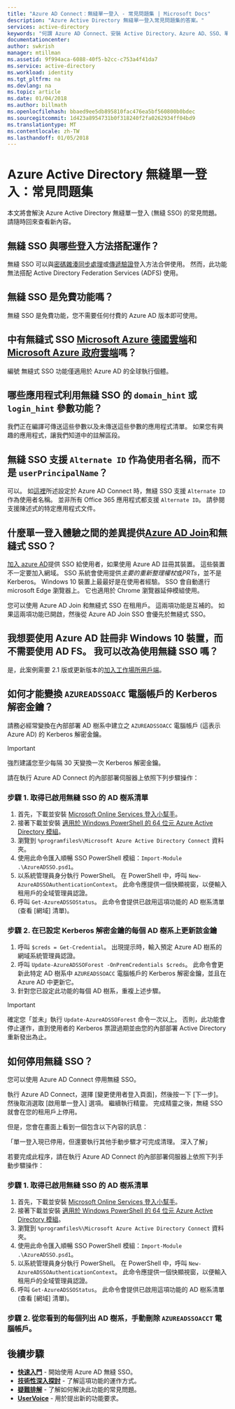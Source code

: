 ```yaml
---
title: "Azure AD Connect：無縫單一登入 - 常見問題集 | Microsoft Docs"
description: "Azure Active Directory 無縫單一登入常見問題集的答案。"
services: active-directory
keywords: "何謂 Azure AD Connect、安裝 Active Directory、Azure AD、SSO、單一登入的必要元件"
documentationcenter: 
author: swkrish
manager: mtillman
ms.assetid: 9f994aca-6088-40f5-b2cc-c753a4f41da7
ms.service: active-directory
ms.workload: identity
ms.tgt_pltfrm: na
ms.devlang: na
ms.topic: article
ms.date: 01/04/2018
ms.author: billmath
ms.openlocfilehash: bbaed9ee5db895810fac476ea5bf560800b0bdec
ms.sourcegitcommit: 1d423a8954731b0f318240f2fa0262934ff04bd9
ms.translationtype: MT
ms.contentlocale: zh-TW
ms.lasthandoff: 01/05/2018
---
```

# <a name="azure-active-directory-seamless-single-sign-on-frequently-asked-questions"></a>Azure Active Directory 無縫單一登入：常見問題集

本文將會解決 Azure Active Directory 無縫單一登入 (無縫 SSO) 的常見問題。 請隨時回來查看新內容。

## <a name="what-sign-in-methods-do-seamless-sso-work-with"></a>無縫 SSO 與哪些登入方法搭配運作？

無縫 SSO 可以與[密碼雜湊同步處理](active-directory-aadconnectsync-implement-password-synchronization.md)或[傳遞驗證](active-directory-aadconnect-pass-through-authentication.md)登入方法合併使用。 然而，此功能無法搭配 Active Directory Federation Services (ADFS) 使用。

## <a name="is-seamless-sso-a-free-feature"></a>無縫 SSO 是免費功能嗎？

無縫 SSO 是免費功能，您不需要任何付費的 Azure AD 版本即可使用。

## <a name="is-seamless-sso-available-in-the-microsoft-azure-germany-cloudhttpwwwmicrosoftdecloud-deutschland-and-the-microsoft-azure-government-cloudhttpsazuremicrosoftcomfeaturesgov"></a>中有無縫式 SSO [Microsoft Azure 德國雲端](http://www.microsoft.de/cloud-deutschland)和[Microsoft Azure 政府雲端](https://azure.microsoft.com/features/gov/)嗎？

編號 無縫式 SSO 功能僅適用於 Azure AD 的全球執行個體。

## <a name="what-applications-take-advantage-of-domainhint-or-loginhint-parameter-capability-of-seamless-sso"></a>哪些應用程式利用無縫 SSO 的 `domain_hint` 或 `login_hint` 參數功能？

我們正在編譯可傳送這些參數以及未傳送這些參數的應用程式清單。 如果您有興趣的應用程式，讓我們知道中的註解區段。

## <a name="does-seamless-sso-support-alternate-id-as-the-username-instead-of-userprincipalname"></a>無縫 SSO 支援 `Alternate ID` 作為使用者名稱，而不是 `userPrincipalName`？

可以。 如[這裡](active-directory-aadconnect-get-started-custom.md)所述設定於 Azure AD Connect 時，無縫 SSO 支援 `Alternate ID` 作為使用者名稱。 並非所有 Office 365 應用程式都支援 `Alternate ID`。 請參閱支援陳述式的特定應用程式文件。

## <a name="what-is-the-difference-between-the-single-sign-on-experience-provided-by-azure-ad-joinactive-directory-azureadjoin-overviewmd-and-seamless-sso"></a>什麼單一登入體驗之間的差異提供[Azure AD Join](../active-directory-azureadjoin-overview.md)和無縫式 SSO？

[加入 azure AD](../active-directory-azureadjoin-overview.md)提供 SSO 給使用者，如果使用 Azure AD 註冊其裝置。 這些裝置不一定要加入網域。 SSO 系統會使用提供*主要的重新整理權杖*或*PRTs*，並不是 Kerberos。 Windows 10 裝置上最最好是在使用者經驗。 SSO 會自動進行 microsoft Edge 瀏覽器上。 它也適用於 Chrome 瀏覽器延伸模組使用。

您可以使用 Azure AD Join 和無縫式 SSO 在租用戶。 這兩項功能是互補的。 如果這兩項功能已開啟，然後從 Azure AD Join SSO 會優先於無縫式 SSO。

## <a name="i-want-to-register-non-windows-10-devices-with-azure-ad-without-using-ad-fs-can-i-use-seamless-sso-instead"></a>我想要使用 Azure AD 註冊非 Windows 10 裝置，而不需要使用 AD FS。 我可以改為使用無縫 SSO 嗎？

是，此案例需要 2.1 版或更新版本的[加入工作場所用戶端](https://www.microsoft.com/download/details.aspx?id=53554)。

## <a name="how-can-i-roll-over-the-kerberos-decryption-key-of-the-azureadssoacc-computer-account"></a>如何才能變換 `AZUREADSSOACC` 電腦帳戶的 Kerberos 解密金鑰？

請務必經常變換在內部部署 AD 樹系中建立之 `AZUREADSSOACC` 電腦帳戶 (這表示 Azure AD) 的 Kerberos 解密金鑰。

>[!IMPORTANT]
>強烈建議您至少每隔 30 天變換一次 Kerberos 解密金鑰。

請在執行 Azure AD Connect 的內部部署伺服器上依照下列步驟操作：

### <a name="step-1-get-list-of-ad-forests-where-seamless-sso-has-been-enabled"></a>步驟 1. 取得已啟用無縫 SSO 的 AD 樹系清單

1. 首先，下載並安裝 [Microsoft Online Services 登入小幫手](http://go.microsoft.com/fwlink/?LinkID=286152)。
2. 接著下載並安裝 [適用於 Windows PowerShell 的 64 位元 Azure Active Directory 模組](http://go.microsoft.com/fwlink/p/?linkid=236297)。
3. 瀏覽到 `%programfiles%\Microsoft Azure Active Directory Connect` 資料夾。
4. 使用此命令匯入順暢 SSO PowerShell 模組：`Import-Module .\AzureADSSO.psd1`。
5. 以系統管理員身分執行 PowerShell。 在 PowerShell 中，呼叫 `New-AzureADSSOAuthenticationContext`。 此命令應提供一個快顯視窗，以便輸入租用戶的全域管理員認證。
6. 呼叫 `Get-AzureADSSOStatus`。 此命令會提供已啟用這項功能的 AD 樹系清單 (查看 [網域] 清單)。

### <a name="step-2-update-the-kerberos-decryption-key-on-each-ad-forest-that-it-was-set-it-up-on"></a>步驟 2. 在已設定 Kerberos 解密金鑰的每個 AD 樹系上更新該金鑰

1. 呼叫 `$creds = Get-Credential`。 出現提示時，輸入預定 Azure AD 樹系的網域系統管理員認證。
2. 呼叫 `Update-AzureADSSOForest -OnPremCredentials $creds`。 此命令會更新此特定 AD 樹系中 `AZUREADSSOACC` 電腦帳戶的 Kerberos 解密金鑰，並且在 Azure AD 中更新它。
3. 針對您已設定此功能的每個 AD 樹系，重複上述步驟。

>[!IMPORTANT]
>確定您「並未」執行 `Update-AzureADSSOForest` 命令一次以上。 否則，此功能會停止運作，直到使用者的 Kerberos 票證過期並由您的內部部署 Active Directory 重新發出為止。

## <a name="how-can-i-disable-seamless-sso"></a>如何停用無縫 SSO？

您可以使用 Azure AD Connect 停用無縫 SSO。

執行 Azure AD Connect，選擇 [變更使用者登入頁面]，然後按一下 [下一步]。 然後取消選取 [啟用單一登入] 選項。 繼續執行精靈。 完成精靈之後，無縫 SSO 就會在您的租用戶上停用。

但是，您會在畫面上看到一個包含以下內容的訊息：

「單一登入現已停用，但還要執行其他手動步驟才可完成清理。 深入了解」

若要完成此程序，請在執行 Azure AD Connect 的內部部署伺服器上依照下列手動步驟操作：

### <a name="step-1-get-list-of-ad-forests-where-seamless-sso-has-been-enabled"></a>步驟 1. 取得已啟用無縫 SSO 的 AD 樹系清單

1. 首先，下載並安裝 [Microsoft Online Services 登入小幫手](http://go.microsoft.com/fwlink/?LinkID=286152)。
2. 接著下載並安裝 [適用於 Windows PowerShell 的 64 位元 Azure Active Directory 模組](http://go.microsoft.com/fwlink/p/?linkid=236297)。
3. 瀏覽到 `%programfiles%\Microsoft Azure Active Directory Connect` 資料夾。
4. 使用此命令匯入順暢 SSO PowerShell 模組：`Import-Module .\AzureADSSO.psd1`。
5. 以系統管理員身分執行 PowerShell。 在 PowerShell 中，呼叫 `New-AzureADSSOAuthenticationContext`。 此命令應提供一個快顯視窗，以便輸入租用戶的全域管理員認證。
6. 呼叫 `Get-AzureADSSOStatus`。 此命令會提供已啟用這項功能的 AD 樹系清單 (查看 [網域] 清單)。

### <a name="step-2-manually-delete-the-azureadssoacct-computer-account-from-each-ad-forest-that-you-see-listed"></a>步驟 2. 從您看到的每個列出 AD 樹系，手動刪除 `AZUREADSSOACCT` 電腦帳戶。

## <a name="next-steps"></a>後續步驟

- [**快速入門**](active-directory-aadconnect-sso-quick-start.md) - 開始使用 Azure AD 無縫 SSO。
- [**技術性深入探討**](active-directory-aadconnect-sso-how-it-works.md) - 了解這項功能的運作方式。
- [**疑難排解**](active-directory-aadconnect-troubleshoot-sso.md) - 了解如何解決此功能的常見問題。
- [**UserVoice**](https://feedback.azure.com/forums/169401-azure-active-directory/category/160611-directory-synchronization-aad-connect) - 用於提出新的功能要求。
